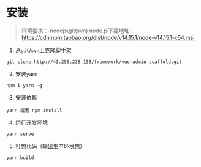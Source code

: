 # 安装

> 环境要求：
> nodejs\git(svn)
node.js下载地址：https://cdn.npm.taobao.org/dist/node/v14.15.1/node-v14.15.1-x64.msi

1.  从`git`/`svn`上克隆脚手架
``` shell
git clone http://43.250.238.158/framework/vue-admin-scaffold.git
```

2. 安装yarn
``` shell
npm i yarn -g
```

3. 安装依赖
``` shell
yarn 或者 npm install
```

4.  运行开发环境
``` shell
yarn serve
``` 

5.  打包代码（输出生产环境包）
``` shell
yarn build
```
